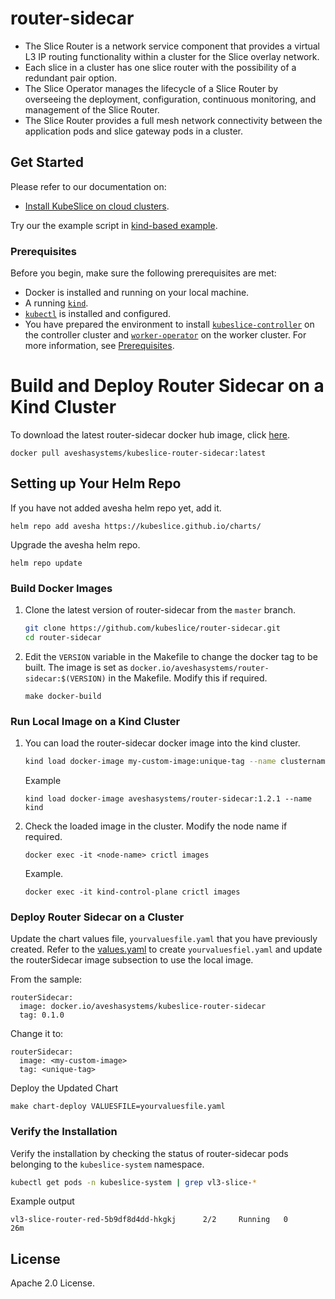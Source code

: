 # router-sidecar

* The Slice Router is a network service component that provides a virtual L3 IP routing functionality within a cluster for the Slice overlay network.
* Each slice in a cluster has one slice router with the possibility of a redundant pair option. 
* The Slice Operator manages the lifecycle of a Slice Router by overseeing the deployment, configuration, continuous monitoring, and management of the Slice Router.
* The Slice Router provides a full mesh network connectivity between the application pods and slice gateway pods in a cluster. 

## Get Started 

Please refer to our documentation on:
- [Install KubeSlice on cloud clusters](https://kubeslice.io/documentation/open-source/1.1.0/category/install-kubeslice).

Try our the example script in [kind-based example](https://github.com/kubeslice/examples/tree/master/kind).

### Prerequisites
Before you begin, make sure the following prerequisites are met:
* Docker is installed and running on your local machine.
* A running [`kind`](https://kind.sigs.k8s.io/).
* [`kubectl`](https://kubernetes.io/docs/tasks/tools/) is installed and configured.
* You have prepared the environment to install [`kubeslice-controller`](https://github.com/kubeslice/kubeslice-controller) on the controller cluster
 and [`worker-operator`](https://github.com/kubeslice/worker-operator) on the worker cluster. For more information, see [Prerequisites](https://kubeslice.io/documentation/open-source/1.1.0/category/prerequisites).

# Build and Deploy Router Sidecar on a Kind Cluster 

To download the latest router-sidecar docker hub image, click [here](https://hub.docker.com/r/aveshasystems/kubeslice-router-sidecar).

```console
docker pull aveshasystems/kubeslice-router-sidecar:latest
```

## Setting up Your Helm Repo

If you have not added avesha helm repo yet, add it.

```console
helm repo add avesha https://kubeslice.github.io/charts/
```

Upgrade the avesha helm repo.

```console
helm repo update
```

### Build Docker Images

1. Clone the latest version of router-sidecar from  the `master` branch.

   ```bash
   git clone https://github.com/kubeslice/router-sidecar.git
   cd router-sidecar
   ```

2. Edit the `VERSION` variable in the Makefile to change the docker tag to be built.
   The image is set as `docker.io/aveshasystems/router-sidecar:$(VERSION)` in the Makefile. Modify this if required.

   ```console
   make docker-build
   ```

### Run Local Image on a Kind Cluster

1. You can load the router-sidecar docker image into the kind cluster.

   ```bash
   kind load docker-image my-custom-image:unique-tag --name clustername
   ```

   Example

   ```console
   kind load docker-image aveshasystems/router-sidecar:1.2.1 --name kind
   ```

2. Check the loaded image in the cluster. Modify the node name if required.

   ```console
   docker exec -it <node-name> crictl images
   ```

   Example.

   ```console
   docker exec -it kind-control-plane crictl images
   ```

### Deploy Router Sidecar on a Cluster

Update the chart values file, `yourvaluesfile.yaml` that you have previously created.
Refer to the [values.yaml](https://github.com/kubeslice/charts/blob/master/charts/kubeslice-worker/values.yaml) to create `yourvaluesfiel.yaml` and update the routerSidecar image subsection to use the local image.

From the sample:

```
routerSidecar:
  image: docker.io/aveshasystems/kubeslice-router-sidecar
  tag: 0.1.0
```

Change it to:

```
routerSidecar:
  image: <my-custom-image>
  tag: <unique-tag>
```

Deploy the Updated Chart

```console
make chart-deploy VALUESFILE=yourvaluesfile.yaml
```

### Verify the Installation
Verify the installation by checking the status of router-sidecar pods belonging to the `kubeslice-system` namespace.

```bash
kubectl get pods -n kubeslice-system | grep vl3-slice-* 
```
Example output

```
vl3-slice-router-red-5b9df8d4dd-hkgkj      2/2     Running   0          26m
```

## License

Apache 2.0 License.
